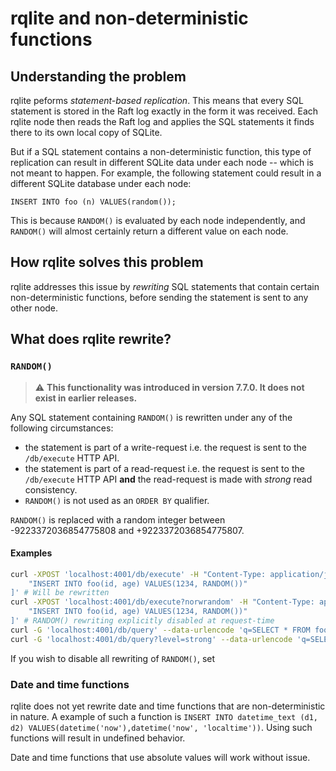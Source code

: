 # rqlite and non-deterministic functions

## Understanding the problem
rqlite peforms _statement-based replication_. This means that every SQL statement is stored in the Raft log exactly in the form it was received. Each rqlite node then reads the Raft log and applies the SQL statements it finds there to its own local copy of SQLite.

But if a SQL statement contains a non-deterministic function, this type of replication can result in different SQLite data under each node -- which is not meant to happen. For example, the following statement could result in a different SQLite database under each node:
```
INSERT INTO foo (n) VALUES(random());
```
This is because `RANDOM()` is evaluated by each node independently, and `RANDOM()` will almost certainly return a different value on each node.

## How rqlite solves this problem
rqlite addresses this issue by _rewriting_ SQL statements that contain certain non-deterministic functions, before sending the statement is sent to any other node.

## What does rqlite rewrite?

### `RANDOM()`
> :warning: **This functionality was introduced in version 7.7.0. It does not exist in earlier releases.**

Any SQL statement containing `RANDOM()` is rewritten under any of the following circumstances:
- the statement is part of a write-request i.e. the request is sent to the `/db/execute` HTTP API.
- the statement is part of a read-request i.e. the request is sent to the `/db/execute` HTTP API **and** the read-request is made with _strong_ read consistency.
- `RANDOM()` is not used as an `ORDER BY` qualifier.

`RANDOM()` is replaced with a random integer between -9223372036854775808 and +9223372036854775807.

#### Examples
```bash
curl -XPOST 'localhost:4001/db/execute' -H "Content-Type: application/json" -d '[
    "INSERT INTO foo(id, age) VALUES(1234, RANDOM())"
]' # Will be rewritten
curl -XPOST 'localhost:4001/db/execute?norwrandom' -H "Content-Type: application/json" -d '[
    "INSERT INTO foo(id, age) VALUES(1234, RANDOM())"
]' # RANDOM() rewriting explicitly disabled at request-time
curl -G 'localhost:4001/db/query' --data-urlencode 'q=SELECT * FROM foo WHERE id = RANDOM()' # Not rewritten
curl -G 'localhost:4001/db/query?level=strong' --data-urlencode 'q=SELECT * FROM foo WHERE id = RANDOM()' # Rewritten

```

If you wish to disable all rewriting of `RANDOM()`, set 

### Date and time functions
rqlite does not yet rewrite date and time functions that are non-deterministic in nature. A example of such a function is `INSERT INTO datetime_text (d1, d2) VALUES(datetime('now'),datetime('now', 'localtime'))`. Using such functions will result in undefined behavior.

Date and time functions that use absolute values will work without issue.
